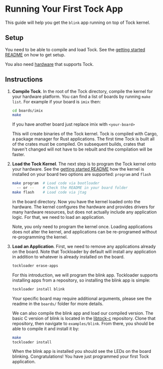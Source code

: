 Running Your First Tock App
===========================

This guide will help you get the `blink` app running on top of Tock kernel.

Setup
-----

You need to be able to compile and load Tock.
See the [getting started README](../Getting_Started.md) on how to get setup.

You also need [hardware](https://tockos.org/hardware) that supports Tock.


Instructions
------------

1. **Compile Tock**. In the root of the Tock directory, compile the kernel for
your hardware platform. You can find a list of boards by running `make list`.
For example if your board is `imix` then:

    ```bash
    cd boards/imix
    make
    ```

    If you have another board just replace imix with `<your-board>`

    This will create binaries of the Tock kernel. Tock is compiled with
    Cargo, a package manager for Rust applications. The first time Tock is built
    all of the crates must be compiled. On subsequent builds, crates that haven't
    changed will not have to be rebuilt and the compilation will be faster.


2. **Load the Tock Kernel**. The next step is to program the Tock kernel onto
your hardware. See the [getting started README](../Getting_Started.md) how the
kernel is installed on your board two options are supported: `program` and
`flash`

    ```bash
    make program  # Load code via bootloader
      -- or --    # Check the README in your board folder
    make flash    # Load code via jtag
    ```

    in the board directory. Now you have the kernel loaded onto the hardware.
    The kernel configures the hardware and provides drivers for many hardware
    resources, but does not actually include any application logic. For that, we
    need to load an application.

    Note, you only need to program the kernel once. Loading applications does
    not alter the kernel, and applications can be re-programed without
    re-programming the kernel.

3. **Load an Application**. First, we need to remove any applications already
on the board. Note that Tockloader by default will install any application in
addition to whatever is already installed on the board.

    ```bash
    tockloader erase-apps
    ```

    For this introduction, we will program the blink app. Tockloader supports
    installing apps from a repository, so installing the blink app is simple:

    ```bash
    tockloader install blink
    ```

    Your specific board may require additional arguments, please see the readme
    in the `boards/` folder for more details.

    We can also compile the blink app and load our compiled version. The basic C
    version of blink is located in the
    [libtock-c](https://github.com/tock/libtock-c) repository. Clone that
    repository, then navigate to `examples/blink`. From there, you should be
    able to compile it and install it by:

    ```bash
    make
    tockloader install
    ```

    When the blink app is installed you should see the LEDs on the board
    blinking. Congratulations! You have just programmed your first Tock
    application.
